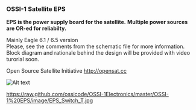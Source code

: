 ### OSSI-1 Satellite EPS

**EPS is the power supply board for the satellite.** 
**Multiple power sources are OR-ed for reliabilty.**

Mainly Eagle 6.1 / 6.5 version  
Please, see the comments from the schematic file for more information.  
Block diagram and rationale behind the design will be provided with video turorial soon.  

Open Source Satellite Initiative http://opensat.cc

![Alt text]( https://raw.github.com/ossicode/OSSI-1Electronics/master/OSSI-1%20Battery%20Board/image/Battery_T.jpg )

https://raw.github.com/ossicode/OSSI-1Electronics/master/OSSI-1%20EPS/image/EPS_Switch_T.jpg
